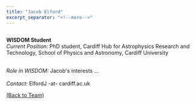 ```yaml
---
title: "Jacob Elford"
excerpt_separator: "<!--more-->"
---
```

<figure style="width: 150px" class="align-left"><a href="{{ site.baseurl }}{{page.url}}">
  <img src="{{ site.url }}{{ site.baseurl }}/assets/images/no-profile.jpeg" alt=""></a>
</figure>

<b>WISDOM Student</b><br>
<i>Current Position:</i> PhD student, Cardiff Hub for Astrophysics Research and Technology, School of Physics and Astronomy, Cardiff University<br>
<!--more-->
<br>
<i>Role in WISDOM:</i> Jacob's interests ...
<br><br>
<i>Contact:</i> ElfordJ -at- cardiff.ac.uk

<a href="{{ site.url }}{{ site.baseurl }}/team/">(Back to Team)</a>